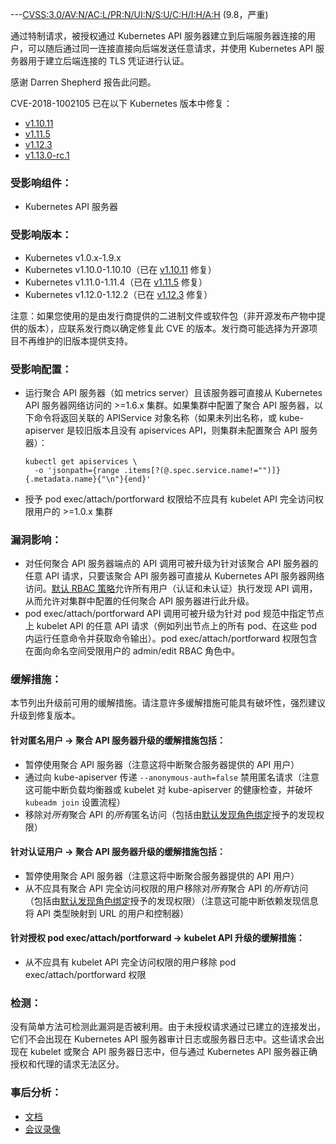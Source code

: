 ---[CVSS:3.0/AV:N/AC:L/PR:N/UI:N/S:U/C:H/I:H/A:H](https://www.first.org/cvss/calculator/3.0#CVSS:3.0/AV:N/AC:L/PR:N/UI:N/S:U/C:H/I:H/A:H) (9.8，严重)

通过特制请求，被授权通过 Kubernetes API 服务器建立到后端服务器连接的用户，可以随后通过同一连接直接向后端发送任意请求，并使用 Kubernetes API 服务器用于建立后端连接的 TLS 凭证进行认证。

感谢 Darren Shepherd 报告此问题。

CVE-2018-1002105 已在以下 Kubernetes 版本中修复：

* [v1.10.11](https://github.com/kubernetes/kubernetes/blob/master/CHANGELOG-1.10.md/#v11011)
* [v1.11.5](https://github.com/kubernetes/kubernetes/blob/master/CHANGELOG-1.11.md/#v1115)
* [v1.12.3](https://github.com/kubernetes/kubernetes/blob/master/CHANGELOG-1.12.md/#v1123)
* [v1.13.0-rc.1](https://github.com/kubernetes/kubernetes/blob/master/CHANGELOG-1.13.md/#v1130-rc1)

### 受影响组件：

* Kubernetes API 服务器

### 受影响版本：

* Kubernetes v1.0.x-1.9.x
* Kubernetes v1.10.0-1.10.10（已在 [v1.10.11](https://github.com/kubernetes/kubernetes/blob/master/CHANGELOG-1.10.md/#v11011) 修复）
* Kubernetes v1.11.0-1.11.4（已在 [v1.11.5](https://github.com/kubernetes/kubernetes/blob/master/CHANGELOG-1.11.md/#v1115) 修复）
* Kubernetes v1.12.0-1.12.2（已在 [v1.12.3](https://github.com/kubernetes/kubernetes/blob/master/CHANGELOG-1.12.md/#v1123) 修复）

注意：如果您使用的是由发行商提供的二进制文件或软件包（非开源发布产物中提供的版本），应联系发行商以确定修复此 CVE 的版本。发行商可能选择为开源项目不再维护的旧版本提供支持。

### 受影响配置：

* 运行聚合 API 服务器（如 metrics server）且该服务器可直接从 Kubernetes API 服务器网络访问的 >=1.6.x 集群。如果集群中配置了聚合 API 服务器，以下命令将返回关联的 APIService 对象名称（如果未列出名称，或 kube-apiserver 是较旧版本且没有 apiservices API，则集群未配置聚合 API 服务器）：
    ```
    kubectl get apiservices \
      -o 'jsonpath={range .items[?(@.spec.service.name!="")]}{.metadata.name}{"\n"}{end}'
    ```
* 授予 pod exec/attach/portforward 权限给不应具有 kubelet API 完全访问权限用户的 >=1.0.x 集群

### 漏洞影响：

* 对任何聚合 API 服务器端点的 API 调用可被升级为针对该聚合 API 服务器的任意 API 请求，只要该聚合 API 服务器可直接从 Kubernetes API 服务器网络访问。[默认 RBAC 策略](https://kubernetes.io/docs/reference/access-authn-authz/rbac/#discovery-roles)允许所有用户（认证和未认证）执行发现 API 调用，从而允许对集群中配置的任何聚合 API 服务器进行此升级。
* pod exec/attach/portforward API 调用可被升级为针对 pod 规范中指定节点上 kubelet API 的任意 API 请求（例如列出节点上的所有 pod、在这些 pod 内运行任意命令并获取命令输出）。pod exec/attach/portforward 权限包含在面向命名空间受限用户的 admin/edit RBAC 角色中。

### 缓解措施：

本节列出升级前可用的缓解措施。请注意许多缓解措施可能具有破坏性，强烈建议升级到修复版本。

#### 针对匿名用户 -> 聚合 API 服务器升级的缓解措施包括：
* 暂停使用聚合 API 服务器（注意这将中断聚合服务器提供的 API 用户）
* 通过向 kube-apiserver 传递 `--anonymous-auth=false` 禁用匿名请求（注意这可能中断负载均衡器或 kubelet 对 kube-apiserver 的健康检查，并破坏 `kubeadm join` 设置流程）
* 移除对*所有*聚合 API 的*所有*匿名访问（包括由[默认发现角色绑定](https://kubernetes.io/docs/reference/access-authn-authz/rbac/#discovery-roles)授予的发现权限）

#### 针对认证用户 -> 聚合 API 服务器升级的缓解措施包括：
* 暂停使用聚合 API 服务器（注意这将中断聚合服务器提供的 API 用户）
* 从不应具有聚合 API 完全访问权限的用户移除对*所有*聚合 API 的*所有*访问（包括由[默认发现角色绑定](https://kubernetes.io/docs/reference/access-authn-authz/rbac/#discovery-roles)授予的发现权限）（注意这可能中断依赖发现信息将 API 类型映射到 URL 的用户和控制器）

#### 针对授权 pod exec/attach/portforward -> kubelet API 升级的缓解措施：
* 从不应具有 kubelet API 完全访问权限的用户移除 pod exec/attach/portforward 权限

### 检测：

没有简单方法可检测此漏洞是否被利用。由于未授权请求通过已建立的连接发出，它们不会出现在 Kubernetes API 服务器审计日志或服务器日志中。这些请求会出现在 kubelet 或聚合 API 服务器日志中，但与通过 Kubernetes API 服务器正确授权和代理的请求无法区分。

### 事后分析：

* [文档](https://github.com/kubernetes/kubernetes/files/2700818/PM-CVE-2018-1002105.pdf)
* [会议录像](https://youtu.be/1M4oXPgxYyE)